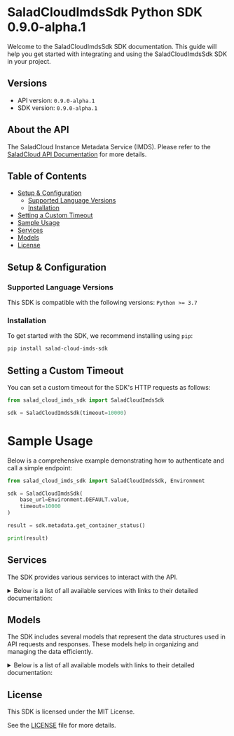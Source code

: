 # SaladCloudImdsSdk Python SDK 0.9.0-alpha.1

Welcome to the SaladCloudImdsSdk SDK documentation. This guide will help you get started with integrating and using the SaladCloudImdsSdk SDK in your project.

## Versions

- API version: `0.9.0-alpha.1`
- SDK version: `0.9.0-alpha.1`

## About the API

The SaladCloud Instance Metadata Service (IMDS). Please refer to the [SaladCloud API Documentation](https://docs.salad.com/api-reference) for more details.

## Table of Contents

- [Setup & Configuration](#setup--configuration)
  - [Supported Language Versions](#supported-language-versions)
  - [Installation](#installation)
- [Setting a Custom Timeout](#setting-a-custom-timeout)
- [Sample Usage](#sample-usage)
- [Services](#services)
- [Models](#models)
- [License](#license)

## Setup & Configuration

### Supported Language Versions

This SDK is compatible with the following versions: `Python >= 3.7`

### Installation

To get started with the SDK, we recommend installing using `pip`:

```bash
pip install salad-cloud-imds-sdk
```

## Setting a Custom Timeout

You can set a custom timeout for the SDK's HTTP requests as follows:

```py
from salad_cloud_imds_sdk import SaladCloudImdsSdk

sdk = SaladCloudImdsSdk(timeout=10000)
```

# Sample Usage

Below is a comprehensive example demonstrating how to authenticate and call a simple endpoint:

```py
from salad_cloud_imds_sdk import SaladCloudImdsSdk, Environment

sdk = SaladCloudImdsSdk(
    base_url=Environment.DEFAULT.value,
    timeout=10000
)

result = sdk.metadata.get_container_status()

print(result)

```

## Services

The SDK provides various services to interact with the API.

<details> 
<summary>Below is a list of all available services with links to their detailed documentation:</summary>

| Name                                                         |
| :----------------------------------------------------------- |
| [MetadataService](documentation/services/MetadataService.md) |

</details>

## Models

The SDK includes several models that represent the data structures used in API requests and responses. These models help in organizing and managing the data efficiently.

<details> 
<summary>Below is a list of all available models with links to their detailed documentation:</summary>

| Name                                                               | Description                                              |
| :----------------------------------------------------------------- | :------------------------------------------------------- |
| [ReallocateContainer](documentation/models/ReallocateContainer.md) | Represents a request to reallocate a container.          |
| [ContainerStatus](documentation/models/ContainerStatus.md)         | Represents the health statuses of the running container. |
| [ContainerToken](documentation/models/ContainerToken.md)           | Represents the identity token of the running container.  |

</details>

## License

This SDK is licensed under the MIT License.

See the [LICENSE](LICENSE) file for more details.
